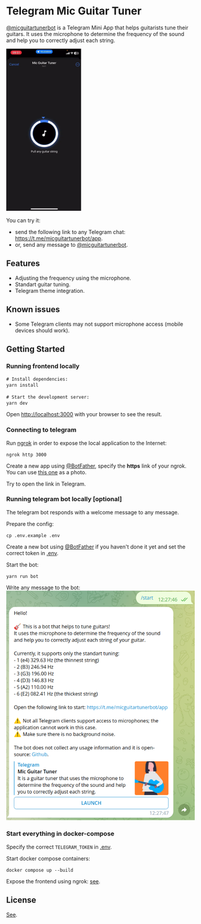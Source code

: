 # Telegram Mic Guitar Tuner

[@micguitartunerbot](https://t.me/micguitartunerbot) is a Telegram Mini App that helps guitarists tune their guitars. It uses the microphone to determine the frequency of the sound and help you
to correctly adjust each string.

<img alt="Demo animation" src=src/assets/demo.webp width=200>

You can try it:
- send the following link to any Telegram chat: https://t.me/micguitartunerbot/app.
- or, send any message to [@micguitartunerbot](https://t.me/micguitartunerbot).

## Features

- Adjusting the frequency using the microphone.
- Standart guitar tuning.
- Telegram theme integration.

## Known issues

- Some Telegram clients may not support microphone access (mobile devices should work).

## Getting Started

### Running frontend locally

```shell
# Install dependencies:
yarn install

# Start the development server:
yarn dev
```

Open [http://localhost:3000](http://localhost:3000) with your browser to see the result.

### Connecting to telegram

Run [ngrok](https://ngrok.com/docs/) in order to expose the local application to the Internet:

```shell
ngrok http 3000
```

Create a new app using [@BotFather](https://t.me/BotFather), specify the **https** link of your ngrok. You can use [this one](./src/assets/miniappcover.png) as a photo.

Try to open the link in Telegram.

### Running telegram bot locally \[optional\]

The telegram bot responds with a welcome message to any message.

Prepare the config:

```shell
cp .env.example .env
```

Create a new bot using [@BotFather](https://t.me/BotFather) if you haven't done it yet and set the correct token in [.env](.env).

Start the bot:

```shell
yarn run bot
```

Write any message to the bot:
![Example of bot response](src/assets/bot_message.png)

### Start everything in docker-compose

Specify the correct `TELEGRAM_TOKEN` in [.env](.env).

Start docker compose containers:

```shell
docker compose up --build
```

Expose the frontend using ngrok: [see](#connecting-to-telegram).

## License

[See](LICENSE).
